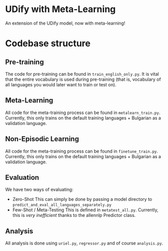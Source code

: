 # UDify with Meta-Learning
An extension of the UDify model, now with meta-learning!

# Codebase structure

## Pre-training
The code for pre-training can be found in `train_english_only.py`. 
It is vital that the entire vocabulary is used during pre-training (that is, vocabulary of all languages you would later want to train or test on).

## Meta-Learning
All code for the meta-training process can be found in `metalearn_train.py`. Currently, this only trains on the default training languages + Bulgarian as a validation language.

## Non-Episodic Learning
All code for the meta-training process can be found in `finetune_train.py`. Currently, this only trains on the default training languages + Bulgarian as a validation language.

## Evaluation 
We have two ways of evaluating:

* Zero-Shot
    This can simply be done by passing a model directory to `predict_and_eval_all_languages_separately.py`
* Few-Shot / Meta-Testing
    This is defined in `metatest_all.py`. 
    Currently, this is *very inefficient* thanks to the allennlp Predictor class. 

## Analysis
All analysis is done using `uriel.py`, `regressor.py` and of course `analysis.py`. 
